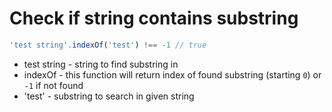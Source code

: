 # Check if string contains substring

```javascript
'test string'.indexOf('test') !== -1 // true
```

- test string - string to find substring in
- indexOf - this function will return index of found substring (starting ```0```) or ```-1``` if not found
- 'test' - substring to search in given string

